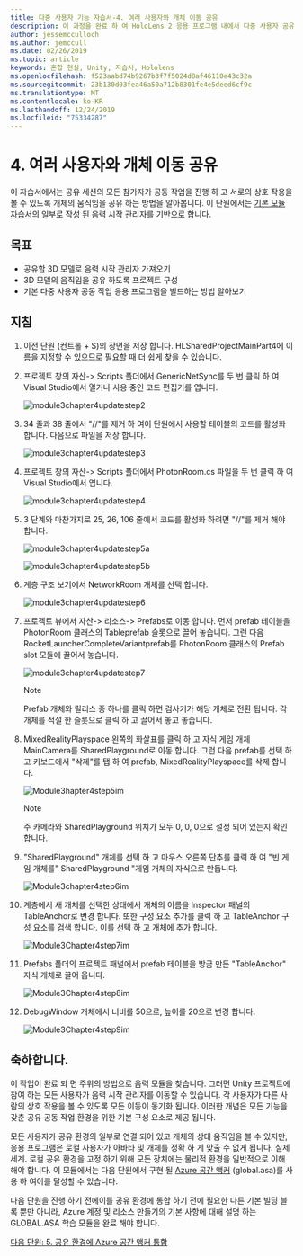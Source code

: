 ```yaml
---
title: 다중 사용자 기능 자습서-4. 여러 사용자와 개체 이동 공유
description: 이 과정을 완료 하 여 HoloLens 2 응용 프로그램 내에서 다중 사용자 공유 환경을 구현 하는 방법을 알아보세요.
author: jessemcculloch
ms.author: jemccull
ms.date: 02/26/2019
ms.topic: article
keywords: 혼합 현실, Unity, 자습서, Hololens
ms.openlocfilehash: f523aabd74b9267b3f7f5024d8af46110e43c32a
ms.sourcegitcommit: 23b130d03fea46a50a712b8301fe4e5deed6cf9c
ms.translationtype: MT
ms.contentlocale: ko-KR
ms.lasthandoff: 12/24/2019
ms.locfileid: "75334287"
---
```

# <a name="4-sharing-object-movements-with-multiple-users"></a>4. 여러 사용자와 개체 이동 공유

이 자습서에서는 공유 세션의 모든 참가자가 공동 작업을 진행 하 고 서로의 상호 작용을 볼 수 있도록 개체의 움직임을 공유 하는 방법을 알아봅니다. 이 단원에서는 [기본 모듈 자습서](mrlearning-base.md)의 일부로 작성 된 음력 시작 관리자를 기반으로 합니다.

## <a name="objectives"></a>목표

- 공유할 3D 모델로 음력 시작 관리자 가져오기
- 3D 모델의 움직임을 공유 하도록 프로젝트 구성
- 기본 다중 사용자 공동 작업 응용 프로그램을 빌드하는 방법 알아보기

## <a name="instructions"></a>지침

1. 이전 단원 (컨트롤 + S)의 장면을 저장 합니다. HLSharedProjectMainPart4에 이름을 지정할 수 있으므로 필요할 때 더 쉽게 찾을 수 있습니다.

2. 프로젝트 창의 자산-> Scripts 폴더에서 GenericNetSync를 두 번 클릭 하 여 Visual Studio에서 열거나 사용 중인 코드 편집기를 엽니다.  

    ![module3chapter4updatestep2](images/module3chapter4updatestep2.png)

3. 34 줄과 38 줄에서 "//"를 제거 하 여이 단원에서 사용할 테이블의 코드를 활성화 합니다. 다음으로 파일을 저장 합니다.

    ![module3chapter4updatestep3](images/module3chapter4updatestep3.png)

4. 프로젝트 창의 자산-> Scripts 폴더에서 PhotonRoom.cs 파일을 두 번 클릭 하 여 Visual Studio에서 엽니다.

    ![module3chapter4updatestep4](images/module3chapter4updatestep4.png)

5. 3 단계와 마찬가지로 25, 26, 106 줄에서 코드를 활성화 하려면 "//"를 제거 해야 합니다.

    ![module3chapter4updatestep5a](images/module3chapter4updatestep5a.png)

    ![module3chapter4updatestep5b](images/module3chapter4updatestep5b.png)

6. 계층 구조 보기에서 NetworkRoom 개체를 선택 합니다.

    ![module3chapter4updatestep6](images/module3chapter4updatestep6.png)

7. 프로젝트 뷰에서 자산-> 리소스-> Prefabs로 이동 합니다. 먼저 prefab 테이블을 PhotonRoom 클래스의 Tableprefab 슬롯으로 끌어 놓습니다. 그런 다음 RocketLauncherCompleteVariantprefab를 PhotonRoom 클래스의 Prefab slot 모듈에 끌어서 놓습니다.

    ![module3chapter4updatestep7](images/module3chapter4updatestep7.png)

    >[!NOTE]
    >Prefab 개체와 릴리스 중 하나를 클릭 하면 검사기가 해당 개체로 전환 됩니다. 각 개체를 적절 한 슬롯으로 클릭 하 고 끌어서 놓고 놓습니다.

8. MixedRealityPlayspace 왼쪽의 화살표를 클릭 하 고 자식 게임 개체 MainCamera를 SharedPlayground로 이동 합니다. 그런 다음 prefab를 선택 하 고 키보드에서 "삭제"를 탭 하 여 prefab, MixedRealityPlayspace를 삭제 합니다.

    ![Module3hapter4step5im](images/module3chapter4step5im.PNG)

    >[!NOTE]
    >주 카메라와 SharedPlayground 위치가 모두 0, 0, 0으로 설정 되어 있는지 확인 합니다.

9. "SharedPlayground" 개체를 선택 하 고 마우스 오른쪽 단추를 클릭 하 여 "빈 게임 개체를" SharedPlayground "게임 개체의 자식으로 만듭니다.

   ![Module3chapter4step6im](images/module3chapter4step6im.PNG)

10. 계층에서 새 개체를 선택한 상태에서 개체의 이름을 Inspector 패널의 TableAnchor로 변경 합니다. 또한 구성 요소 추가를 클릭 하 고 TableAnchor 구성 요소를 검색 합니다. 이를 선택 하 고 개체에 추가 합니다.

    ![Module3Chapter4step7im](images/module3chapter4step7im.PNG)

11. Prefabs 폴더의 프로젝트 패널에서 prefab 테이블을 방금 만든 "TableAnchor" 자식 개체로 끌어 옵니다.

    ![Module3Chapter4step8im](images/module3chapter4step8im.PNG)

12. DebugWindow 개체에서 너비를 50으로, 높이를 20으로 변경 합니다.

    ![Module3Chapter4step9im](images/module3chapter4step11im.PNG)

## <a name="congratulations"></a>축하합니다.

이 작업이 완료 되 면 주위의 방법으로 음력 모듈을 찾습니다. 그러면 Unity 프로젝트에 참여 하는 모든 사용자가 음력 시작 관리자를 이동할 수 있습니다.  각 사용자가 다른 사람의 상호 작용을 볼 수 있도록 모든 이동이 동기화 됩니다. 이러한 개념은 모든 기능을 갖춘 공유 공동 작업 환경을 위한 기본 구성 요소로 제공 됩니다.

모든 사용자가 공유 환경의 일부로 연결 되어 있고 개체의 상대 움직임을 볼 수 있지만, 응용 프로그램은 로컬 사용자가 아바타 및 개체를 정확 하 게 맞출 수 없게 됩니다. 실제 세계. 로컬 공유 환경을 고정 하기 위해 모든 장치에는 물리적 환경을 일반적으로 이해 해야 합니다. 이 모듈에서는 다음 단원에서 구현 될 [Azure 공간 앵커](<https://azure.microsoft.com//services/spatial-anchors/>) (global.asa)를 사용 하 여이를 달성할 수 있습니다.

다음 단원을 진행 하기 전에이를 공유 환경에 통합 하기 전에 필요한 다른 기본 빌딩 블록 뿐만 아니라, Azure 계정 및 리소스 만들기의 기본 사항에 대해 설명 하는 GLOBAL.ASA 학습 모듈을 완료 해야 합니다.

[다음 단원: 5. 공유 환경에 Azure 공간 앵커 통합](mrlearning-sharing(photon)-ch5.md)
